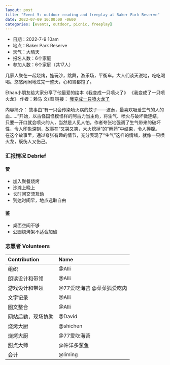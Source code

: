 ```yaml
---
layout: post
title: "Event 5: outdoor reading and freeplay at Baker Park Reserve"
date: 2022-07-09 10:00:00 -0600
categories: [events, outdoor, picnic, freeplay]
---
```


- 日期：2022-7-9 10am
- 地点：Baker Park Reserve
- 天气：大晴天
- 报名人数：6个家庭
- 参加人数：6个家庭（共17人）

几家人聚在一起烧烤，娃玩沙，跳舞，游乐场，平衡车。大人们谈天说地，吃吃喝喝。悠悠闲闲地过完一整天，心和胃都饱了。

Ethan小朋友给大家分享了他最爱的绘本《我变成一只喷火了》
《我变成了一只喷火龙》
作者：赖马 文/图
链接： [我变成一只喷火龙了](https://www.youtube.com/watch?v=0_zs9KWyL7k)

内容简介：
    故事由“有一只会传染喷火病的蚊子——波泰，最喜欢吸爱生气的人的血……”开始，以古怪国怪模怪样的阿古力当主角，将生气、喷火与破坏做连结，只要一开口就会喷火的人，当然是人见人怕，作者夸张地强调了生气带来的破坏性，令人印象深刻，故事在“又哭又笑，大火熄掉”的“解药”中结束，令人捧腹。
    在这个故事里，通过夸张有趣的情节，充分表现了“生气”这样的情绪，就像一只喷火龙，既伤人又伤己。


### 汇报情况 Debrief

#### 赞

- 加入聚餐烧烤
- 沙滩上晚上
- 长时间交流互动
- 到达时间早，地点选取自由

#### 鉴

- 桌面空间不够
- 公园烧烤架不适合加碳


### 志愿者 Volunteers

| Contribution   | Name          |
| :------------- | :------------ |
| 组织           | @Alli          |
| 朗读设计和带领 | @Alli   |
| 游戏设计和带领 | @77爱吃海苔 @菜菜狐爱吃肉        |
| 文字记录       | @Alli       |
| 图文整合       | @Alli   |
| 网站后勤，现场协助       | @David        |
|烧烤大厨 | @shichen|
|烧烤大厨 | @77爱吃海苔|
|甜点大师 | @许洋多葱鱼|
|会计 | @liming|